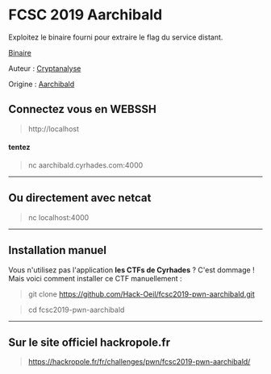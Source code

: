 # FCSC 2019 Aarchibald

Exploitez le binaire fourni pour extraire le flag du service distant.

[Binaire](aarchibald.bin)



Auteur : [Cryptanalyse](https://twitter.com/Cryptanalyse)

Origine : [Aarchibald](https://hackropole.fr/fr/challenges/pwn/fcsc2019-pwn-aarchibald/)


## Connectez vous en WEBSSH
> http://localhost

#### tentez 
> nc aarchibald.cyrhades.com:4000


-----------

## Ou directement avec netcat
> nc localhost:4000


-----------

## Installation manuel
Vous n'utilisez pas l'application **les CTFs de Cyrhades** ? C'est dommage !
Mais voici comment installer ce CTF manuellement :

> git clone https://github.com/Hack-Oeil/fcsc2019-pwn-aarchibald.git

> cd fcsc2019-pwn-aarchibald


-----------

## Sur le site officiel hackropole.fr
> https://hackropole.fr/fr/challenges/pwn/fcsc2019-pwn-aarchibald/